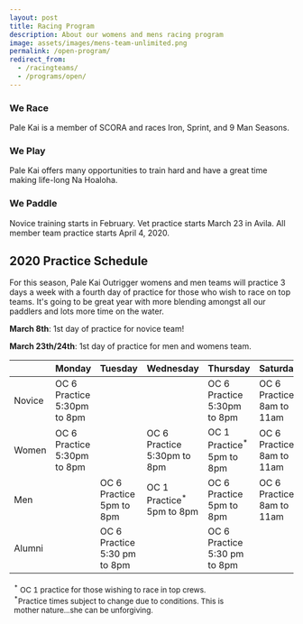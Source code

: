 ```yaml
---
layout: post
title: Racing Program
description: About our womens and mens racing program
image: assets/images/mens-team-unlimited.png
permalink: /open-program/
redirect_from:
  - /racingteams/
  - /programs/open/
---
```


<div class="row">
	<div class="4u 12u$(medium)">
		<h3>We Race</h3>
		<p>Pale Kai is a member of SCORA and races Iron, Sprint, and 9 Man Seasons.</p>
	</div>
	<div class="4u 12u$(medium)">
		<h3>We Play</h3>
		<p>Pale Kai offers many opportunities to train hard and have a great time making life-long Na Hoaloha.</p>
	</div>
	<div class="4u$ 12u$(medium)">
		<h3>We Paddle</h3>
		<p>Novice training starts in February. Vet practice starts March 23 in Avila. All member team practice starts April 4, 2020.</p>
	</div>
</div>

<h2>2020 Practice Schedule</h2>
<p>For this season, Pale Kai Outrigger womens and men teams will practice 3 days a week with a fourth day of practice for those who wish to race on top teams. It's going to be great year with more blending amongst all our paddlers and lots more time on the water.</p>
<p><strong>March 8th</strong>: 1st day of practice for novice team!</p>
<p><strong>March 23th/24th</strong>: 1st day of practice for men and womens team.</p>
<div class="table-wrapper">
	<table>
		<thead>
			<tr>
				<th></th>
				<th>Monday</th>
				<th>Tuesday</th>
				<th>Wednesday</th>
				<th>Thursday</th>
				<th>Saturday</th>
			</tr>
		</thead>
		<tbody>
			<tr>
				<td>Novice</td>
				<td>OC 6 Practice<br/>
					5:30pm to 8pm
				</td>
				<td>
				</td>
				<td>
				</td>
				<td>OC 6 Practice<br/>
					5:30pm to 8pm
				</td>
				<td>OC 6 Practice<br/>
					8am to 11am
				</td>			
			</tr>
			<tr>
				<td>Women</td>
				<td>OC 6 Practice<br/>
					5:30pm to 8pm
				</td>
				<td>
				</td>
				<td>OC 6 Practice<br/>
					5:30pm to 8pm
				</td>
				<td>OC 1 Practice<sup>*</sup><br/>
					5pm to 8pm
				</td>
				<td>OC 6 Practice<br/>
					8am to 11am
				</td>			
			</tr>
			<tr>
				<td>Men</td>
				<td>
				</td>
				<td>OC 6 Practice<br/>
					5pm to 8pm
				</td>
				<td>OC 1 Practice<sup>*</sup><br/>
					5pm to 8pm
				</td>
				<td>OC 6 Practice<br/>
					5pm to 8pm
				</td>
				<td>OC 6 Practice<br/>
					8am to 11am
				</td>			
			</tr>
			<tr>
				<td>Alumni</td>
				<td>
				</td>
				<td>OC 6 Practice<br/>
					5:30 pm to 8pm
				</td>
				<td>
				</td>
				<td>OC 6 Practice<br/>
					5:30 pm to 8pm
				</td>
				<td>
				</td>			
			</tr>
		</tbody>
		<tfoot>
			<tr>
				<td colspan="5">
					<p><small><sup>*</sup> OC 1 practice for those wishing to race in top crews.</small><br/>
					<small><sup>*</sup>Practice times subject to change due to conditions. This is mother nature...she can be unforgiving.</small></p>
				</td>
			</tr>
		</tfoot>
	</table>
</div>